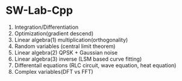 # SW-Lab-Cpp

1. Integration/Differentiation  
2. Optimization(gradient descend)  
3. Linear algebra(1) multiplication(orthogonality)  
4. Random variables (central limit theorem)  
5. Linear algebra(2) QPSK + Gaussian noise  
6. Linear algebra(3) inverse (LSM based curve fitting)  
7. Differentail equations (RLC circuit, wave equation, heat equation)  
8. Complex variables(DFT vs FFT)  
